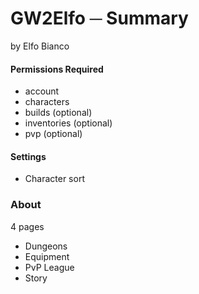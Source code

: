 # GW2Elfo ─ Summary
by Elfo Bianco

#### Permissions Required
* account
* characters
* builds (optional)
* inventories (optional)
* pvp (optional)

#### Settings
* Character sort

### About
4 pages
* Dungeons
* Equipment
* PvP League
* Story
